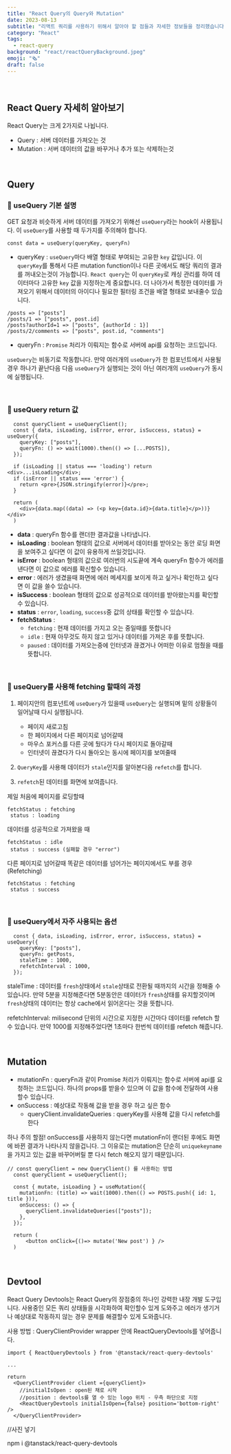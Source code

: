 ```yaml
---
title: "React Query의 Query와 Mutation"
date: 2023-08-13
subtitle: "리액트 쿼리를 사용하기 위해서 알아야 할 점들과 자세한 정보들을 정리했습니다."
category: "React"
tags:
  - react-query
background: "react/reactQueryBackground.jpeg"
emoji: "🗞️"
draft: false
---
```


</br>

## React Query 자세히 알아보기

React Query는 크게 2가지로 나뉩니다.

- Query : 서버 데이터를 가져오는 것
- Mutation : 서버 데이터의 값을 바꾸거나 추가 또는 삭제하는것

</br>

## Query

### 💬 useQuery 기본 설명

GET 요청과 비슷하게 서버 데이터를 가져오기 위해선 `useQuery`라는 hook이 사용됩니다. 이 `useQuery`를 사용할 때 두가지를 주의해야 합니다.

```
const data = useQuery(queryKey, queryFn)
```

- queryKey : `useQuery`마다 배열 형태로 부여되는 고유한 `key` 값입니다. 이 `queryKey`를 통해서 다른 mutation function이나 다른 곳에서도 해당 쿼리의 결과를 꺼내오는것이 가능합니다. `React query`는 이 `queryKey`로 캐싱 관리를 하여 데이터마다 고유한 `key` 값을 지정하는게 중요합니다. 더 나아가서 특정한 데이터를 가져오기 위해서 데이터의 아이디나 필요한 필터링 조건을 배열 형태로 보내줄수 있습니다.

```
/posts => ["posts"]
/posts/1 => ["posts", post.id]
/posts?authorId=1 => ["posts", {authorId : 1}]
/posts/2/comments => ["posts", post.id, "comments"]
```

- queryFn : `Promise` 처리가 이뤄지는 함수로 서버에 api를 요청하는 코드입니다.

`useQuery`는 비동기로 작동합니다. 만약 여러개의 `useQuery`가 한 컴포넌트에서 사용될 경우 하나가 끝난다음 다음 `useQuery`가 실행되는 것이 아닌 여러개의 `useQuery`가 동시에 실행됩니다.

</br>

### 📌 useQuery return 값

```
  const queryClient = useQueryClient();
  const { data, isLoading, isError, error, isSuccess, status} = useQuery({
    queryKey: ["posts"],
    queryFn: () => wait(1000).then(() => [...POSTS]),
  });

  if (isLoading || status === 'loading') return <div>...isLoading</div>;
  if (isError || status === 'error') {
    return <pre>{JSON.stringify(error)}</pre>;
  }

  return (
    <div>{data.map((data) => (<p key={data.id}>{data.title}</p>))}</div>
  )
```

- <b>data</b> : queryFn 함수를 랜더한 결과값을 나타냅니다.
- <b>isLoading</b> : boolean 형태의 값으로 서버에서 데이터를 받아오는 동안 로딩 화면을 보여주고 싶다면 이 값이 유용하게 쓰일것입니다.
- <b>isError</b> : boolean 형태의 값으로 여러번의 시도끝에 계속 queryFn 함수가 에러를 낸다면 이 값으로 에러를 확신할수 있습니다.
- <b>error</b> : 에러가 생겼을때 화면에 에러 메세지를 보이게 하고 싶거나 확인하고 싶다면 이 값을 쓸수 있습니다.
- <b>isSuccess</b> : boolean 형태의 값으로 성공적으로 데이터를 받아왔는지를 확인할 수 있습니다.
- <b>status</b> : `error`, `loading`, `success`중 값의 상태를 확인할 수 있습니다.
- <b>fetchStatus</b> :
  - `fetching` : 현재 데이터를 가지고 오는 중일때를 뜻합니다
  - `idle` : 현재 아무것도 하지 않고 있거나 데이터를 가져온 후를 뜻합니다.
  - `paused` : 데이터를 가져오는중에 인터넷과 끊겼거나 어떠한 이유로 멈췄을 때를 뜻합니다.

</br>

### 📌 useQuery를 사용해 fetching 할때의 과정

1. 페이지안의 컴포넌트에 `useQuery`가 있을때 `useQuery`는 실행되며 밑의 상황들이 일어날때 다시 실행됩니다.

   - 페이지 새로고침
   - 한 페이지에서 다른 페이지로 넘어갈때
   - 마우스 포커스를 다른 곳에 뒀다가 다시 페이지로 돌아갈때
   - 인터넷이 끊겼다가 다시 돌아오는 동시에 페이지를 보여줄때

2. `QueryKey`를 사용해 데이터가 `stale`인지를 알아본다음 `refetch`를 합니다.
3. `refetch`된 데이터를 화면에 보여줍니다.

제일 처음에 페이지를 로딩할때

```
fetchStatus : fetching
 status : loading
```

데이터를 성공적으로 가져왔을 때

```
fetchStatus : idle
 status : success (실패할 경우 "error")
```

다른 페이지로 넘어갈때 똑같은 데이터를 넘어가는 페이지에서도 부를 경우 (Refetching)

```
fetchStatus : fetching
 status : success
```

</br>

### 📌 useQuery에서 자주 사용되는 옵션

```
  const { data, isLoading, isError, error, isSuccess, status} = useQuery({
    queryKey: ["posts"],
    queryFn: getPosts,
    staleTime : 1000,
    refetchInterval : 1000,
  });
```

staleTime : 데이터를 `fresh`상태에서 `stale`상태로 전환될 때까지의 시간을 정해줄 수 있습니다. 만약 5분을 지정해준다면 5분동안은 데이터가 `fresh`상태를 유지할것이며 `fresh`상태의 데이터는 항상 cache에서 읽어온다는 것을 뜻합니다.

refetchInterval: milisecond 단위의 시간으로 지정한 시간마다 데이터를 refetch 할수 있습니다. 만약 1000를 지정해주었다면 1초마다 한번씩 데이터를 refetch 해줍니다.

</br>

## Mutation

- mutationFn : queryFn과 같이 Promise 처리가 이뤄지는 함수로 서버에 api를 요청하는 코드입니다. 하나의 props를 받을수 있으며 이 값을 함수에 전달하여 사용할수 있습니다.
- onSuccess : 예상대로 작동해 값을 받을 경우 하고 싶은 함수
  - queryClient.invalidateQueries : queryKey를 사용해 값을 다시 refetch를 한다

하나 주의 할점!
onSuccess를 사용하지 않는다면 mutationFn이 랜더된 후에도 화면에 바뀐 결과가 나타나지 않을겁니다. 그 이유로는 mutation은 단순히 `uniquekeyname`을 가지고 있는 값을 바꾸어버릴 뿐 다시 fetch 해오지 않기 때문입니다.

```
// const queryClient = new QueryClient() 를 사용하는 방법
  const queryClient = useQueryClient();

  const { mutate, isLoading } = useMutation({
    mutationFn: (title) => wait(1000).then(() => POSTS.push({ id: 1, title })),
    onSuccess: () => {
      queryClient.invalidateQueries(["posts"]);
    },
  });

  return (
      <button onClick={()=> mutate('New post') } />
  )
```

</br>

## Devtool

React Query Devtools는 React Query의 장점중의 하나인 강력한 내장 개발 도구입니다.
사용중인 모든 쿼리 상태들을 시각화하여 확인할수 있게 도와주고 에러가 생기거나 예상대로 작동하지 않는 경우 문제를 해결할수 있게 도와줍니다.

사용 방법 : QueryClientProvider wrapper 안에 ReactQueryDevtools를 넣어줍니다.

```
import { ReactQueryDevtools } from '@tanstack/react-query-devtools'

...

return
  <QueryClientProvider client ={queryClient}>
    //initialIsOpen : open된 채로 시작
    //position : devtools를 열 수 있는 logo 위치 - 우측 하단으로 지정
    <ReactQueryDevtools initialIsOpen={false} position='bottom-right' />
  </QueryClientProvider>
```

//사진 넣기

npm i @tanstack/react-query-devtools
